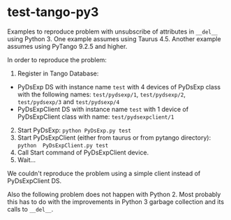 # test-tango-py3

Examples to reproduce problem with unsubscribe of attributes
in `__del__` using Python 3. One example assumes using Taurus 4.5. Another
example assumes using PyTango 9.2.5 and higher. 

In order to reproduce the problem:
1. Register in Tango Database:
  * PyDsExp DS with instance name `test` with 4 devices of PyDsExp class with 
    the following names: `test/pydsexp/1`, `test/pydsexp/2`, `test/pydsexp/3` and 
    `test/pydsexp/4`
  * PyDsExpClient DS with instance name `test` with 1 device of PyDsExpClient 
  class with name: `test/pydsexpclient/1`
2. Start PyDsExp: `python PyDsExp.py test`
3. Start PyDsExpClient (either from taurus or from pytango directory): `python 
   PyDsExpClient.py test`
4. Call Start command of PyDsExpClient device.
5. Wait...

We couldn't reproduce the problem using a simple client instead of 
PyDsExpClient DS.

Also the following problem does not happen with Python 2. Most probably this
has to do with the improvements in Python 3 garbage collection and its calls
to `__del__`. 
